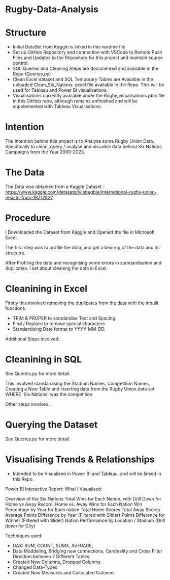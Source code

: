 # Rugby-Data-Analysis

# Structure
- Initial DataSet from Kaggle is linked in this readme file
- Set up GitHub Repository and connection with VSCode to Remote Push Files and Updates to the Repository for this project and maintain source control. 
- SQL Queries and Cleaning Steps are documented and available in the Repo (Queries.py)
- Clean Excel dataset and SQL Temporary Tables are Avaialble in the uploaded Clean_Six_Nations. excel file available in the Repo. This will be used for Tableau and Power BI visualisations.
- Visualisations currently available under the Rugby_visualisations.pbix file in this GitHub repo, although remains unfinished and will be supplemented with Tableau Visualisations. 

# Intention
The Intention behind this project is to Analyse some Rugby Union Data. 
Specifically to clean, query / analyse and visualise data behind Six Nations Campaigns from the Year 2000-2023.

# The Data
The Data was obtained from a Kaggle Dataset - https://www.kaggle.com/datasets/lylebegbie/international-rugby-union-results-from-18712022

# Procedure

I Downloaded the Dataset from Kaggle and Opened the file in Microsoft Excel. 

The first step was to profile the data, and get a bearing of the data and its strucutre. 

After Profiling the data and recognising some errors in standardisation and duplicates. I set about cleaning the data in Excel.

# Cleanining in Excel

Firstly this involved removing the duplicates from the data with the inbuilt funcitons. 
- TRIM & PROPER to standardise Text and Spacing
- Find / Replace to remove special characters
- Standardising Date format to YYYY-MM-DD.

Additional Steps involved:


# Cleanining in SQL

See Queries.py for more detail.

This involved standardising the Stadium Names, Competition Names, Creating a New Table and inserting data from the Rugby Union data set WHERE 'Six Nations' was the competition. 

Other steps involved..

# Querying the Dataset

See Queries.py for more detail.

# Visualising Trends & Relationships

- Intended to be Visualised in Power BI and Tableau, and will be linked in this Repo.

Power BI Interactive Report:
What I Visualised:

Overview of the Six Nations 
Total Wins for Each Nation, with Drill Down for Home vs Away Record.
Home vs. Away Wins for Each Nation
Win Percentage by Year for Each nation
Total Home Scores
Total Away Scores
Average Points Difference by Year (Filtered with Slider)
Points Difference for Winner (Filtered with Slider)
Nation Performance by Location / Stadium (Drill down for City)


Techniques used:
- DAX: SUM, COUNT, SUMX, AVERAGE,
- Data Moddeling, Bridging new connections, Cardinality and Cross Filter Direction between 7 Different Tables.
- Created New Columns, Dropped Columns
- Changed Data-Types
- Created New Measures and Calculated Columns
  

